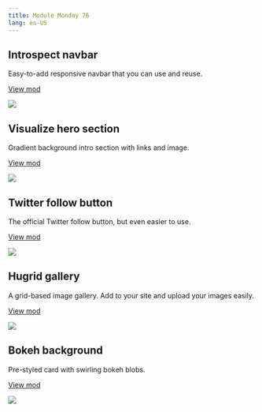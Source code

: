 ```yaml
---
title: Module Monday 76
lang: en-US
---
```


## Introspect navbar

Easy-to-add responsive navbar that you can use and reuse.

<a class="btn btn-sm" href="https://anymod.com/mod/collapsible-nav-with-sidebar-alrrnn?preview=true">View mod</a>

<a href="https://anymod.com/mod/collapsible-nav-with-sidebar-alrrnn?preview=true">
<img src="https://res.cloudinary.com/component/image/upload/v1584314830/navbar_uub4zo.gif"/>
</a>

## Visualize hero section

Gradient background intro section with links and image.

<a class="btn btn-sm" href="https://anymod.com/mod/hero-with-icons-ordbln?preview=true">View mod</a>

<a href="https://anymod.com/mod/hero-with-icons-ordbln?preview=true">
  <img src="https://res.cloudinary.com/component/image/upload/v1584314823/intro_pdm5ct.gif"/>
</a>

## Twitter follow button

The official Twitter follow button, but even easier to use.

<a class="btn btn-sm" href="https://anymod.com/mod/twitter-follow-button-mlbao?preview=true">View mod</a>

<a href="https://anymod.com/mod/twitter-follow-button-mlbao?preview=true">
  <img src="https://res.cloudinary.com/component/image/upload/v1553367423/twitter_ypxetw.png"/>
</a>

## Hugrid gallery

A grid-based image gallery. Add to your site and upload your images easily.

<a class="btn btn-sm" href="https://anymod.com/mod/hugrid-grid-template-gallery-nkralm?preview=true">View mod</a>

<a href="https://anymod.com/mod/hugrid-grid-template-gallery-nkralm?preview=true">
  <img src="https://res.cloudinary.com/component/image/upload/v1571034450/grid-gallery_mzyqwp.png"/>
</a>

## Bokeh background

Pre-styled card with swirling bokeh blobs.

<a class="btn btn-sm" href="https://anymod.com/mod/bokeh-modal-llbmrk?preview=true">View mod</a>

<a href="https://anymod.com/mod/bokeh-modal-llbmrk?preview=true">
  <img src="https://res.cloudinary.com/component/image/upload/v1544816110/bokeh_nt7cqf.gif"/>
</a>

